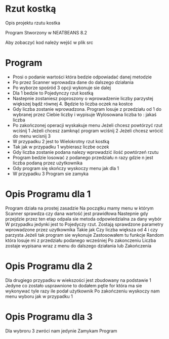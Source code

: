 # Rzut kostką
Opis projektu rzutu kostka

Program Stworzony w NEATBEANS 8.2

Aby zobaczyć kod należy wejść w plik src
# Program
- Prosi o podanie wartości która bedzie odpowiadać danej metodzie
- Po przez Scanner wprowadza dane do dalszego działania
- Po wyborze spośród 3 opcji wykonuje sie dalej 
- Dla 1 bedzie to Pojedynczy rzut kostką
- Nastepnie zostaniesz poproszony o wprowadzenie liczby parzystej
  większej bądź równej 4. Będzie to liczba oczek na kostce
- Gdy liczba zostanie wprowadzona. Program losuje z przedziału 
  od 1 do wybranej przez Ciebie liczby i wypisuje
  Wylosowana liczba to : jakaś liczba
- Po zakończonej operacji wyskakuje menu 
  Jeżeli chcesz powtórzyć rzut wciśnij 1
  Jeżeli chcesz zamknąć program wciśnij 2
  Jeżeli chcesz wrócić do menu wcisnij 3   
- W przypadku 2 jest to Wielokrotny rzut kostką
- Tak jak w przypadku 1 wybierasz liczbe oczek
- Gdy liczba zostanie podana nalezy wprowadzić ilość powtórzeń rzutu
- Program bedzie losować z podanego przedziału n razy 
  gdzie n jest liczba podaną przez użytkownika
- Gdy program się skończy wyskoczy  menu jak dla 1
- W przypadku 3 Program sie zamyka   

# Opis Programu dla 1

Program działa na prostej zasadzie
Na początku mamy menu w którym Scanner sprawdza czy dana wartość jest prawidłowa
Nastepnie gdy przejdzie przez ten etap odpala sie metoda odpowiedzialna za dany
wybór 
W przypadku jedynki jest to Pojedyczy rzut.
Zostają sprawdzone parametry wprowadzone przez uzytkownika 
Takie jak Czy liczba większa od 4 i czy parzysta 
Jeżeli tak program sie wykonuje 
Zastosowałem tu funkcje Random która losuje mi z przedziału podanego wcześniej 
Po zakonczeniu Liczba zostaje wypisana wraz z menu do dalszego działania lub 
Zakończenia 

# Opis Programu dla 2

Dla drugiego przypadku w wiekszości jest zbudowany na podstawie 1 
Jedyne co zostało usprawnione to dodałem pętle for która ma sie wykonywać tyle 
razy ile podał użytkownik
Po zakończeniu wyskoczy nam menu wyboru jak w przypadku 1

# Opis Programu dla 3

Dla wybroru 3 zwróci nam jedynie 
Zamykam Program